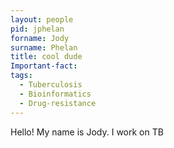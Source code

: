 ```yaml
---
layout: people
pid: jphelan
forname: Jody
surname: Phelan
title: cool dude
Important-fact:
tags:
  - Tuberculosis
  - Bioinformatics
  - Drug-resistance
---
```

Hello! My name is Jody. I work on TB